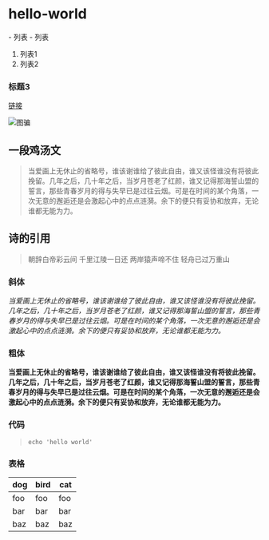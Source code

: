# hello-world
- 列表
- 列表
1. 列表1
2. 列表2
### 标题3

[链接](http://www.baidu.com)

![图骗](http://www.kkerh.fhkah.oeu)

## 一段鸡汤文
> 当爱画上无休止的省略号，谁该谢谁给了彼此自由，谁又该怪谁没有将彼此挽留。几年之后，几十年之后，当岁月苍老了红颜，谁又记得那海誓山盟的誓言，那些青春岁月的得与失早已是过往云烟。可是在时间的某个角落，一次无意的邂逅还是会激起心中的点点涟漪。余下的便只有妥协和放弃，无论谁都无能为力。

## 诗的引用
> 朝辞白帝彩云间
> 千里江陵一日还
> 两岸猿声啼不住
> 轻舟已过万重山

### 斜体
*当爱画上无休止的省略号，谁该谢谁给了彼此自由，谁又该怪谁没有将彼此挽留。几年之后，几十年之后，当岁月苍老了红颜，谁又记得那海誓山盟的誓言，那些青春岁月的得与失早已是过往云烟。可是在时间的某个角落，一次无意的邂逅还是会激起心中的点点涟漪。余下的便只有妥协和放弃，无论谁都无能为力。*
### 粗体
**当爱画上无休止的省略号，谁该谢谁给了彼此自由，谁又该怪谁没有将彼此挽留。几年之后，几十年之后，当岁月苍老了红颜，谁又记得那海誓山盟的誓言，那些青春岁月的得与失早已是过往云烟。可是在时间的某个角落，一次无意的邂逅还是会激起心中的点点涟漪。余下的便只有妥协和放弃，无论谁都无能为力。**
 
### 代码
> `echo 'hello world'`

### 表格

 dog | bird | cat
 ----|------|----
 foo | foo  | foo
 bar | bar  | bar
 baz | baz  | baz

  

